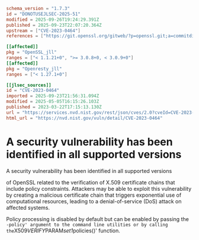 ```toml
schema_version = "1.7.3"
id = "DONOTUSEJLSEC-2025-51"
modified = 2025-09-26T19:24:29.391Z
published = 2025-09-23T22:07:20.364Z
upstream = ["CVE-2023-0464"]
references = ["https://git.openssl.org/gitweb/?p=openssl.git;a=commitdiff;h=2017771e2db3e2b96f89bbe8766c3209f6a99545", "https://git.openssl.org/gitweb/?p=openssl.git;a=commitdiff;h=2dcd4f1e3115f38cefa43e3efbe9b801c27e642e", "https://git.openssl.org/gitweb/?p=openssl.git;a=commitdiff;h=879f7080d7e141f415c79eaa3a8ac4a3dad0348b", "https://git.openssl.org/gitweb/?p=openssl.git;a=commitdiff;h=959c59c7a0164117e7f8366466a32bb1f8d77ff1", "https://lists.debian.org/debian-lts-announce/2023/06/msg00011.html", "https://security.gentoo.org/glsa/202402-08", "https://security.netapp.com/advisory/ntap-20240621-0006/", "https://www.couchbase.com/alerts/", "https://www.debian.org/security/2023/dsa-5417", "https://www.openssl.org/news/secadv/20230322.txt", "https://git.openssl.org/gitweb/?p=openssl.git;a=commitdiff;h=2017771e2db3e2b96f89bbe8766c3209f6a99545", "https://git.openssl.org/gitweb/?p=openssl.git;a=commitdiff;h=2dcd4f1e3115f38cefa43e3efbe9b801c27e642e", "https://git.openssl.org/gitweb/?p=openssl.git;a=commitdiff;h=879f7080d7e141f415c79eaa3a8ac4a3dad0348b", "https://git.openssl.org/gitweb/?p=openssl.git;a=commitdiff;h=959c59c7a0164117e7f8366466a32bb1f8d77ff1", "https://lists.debian.org/debian-lts-announce/2023/06/msg00011.html", "https://security.gentoo.org/glsa/202402-08", "https://security.netapp.com/advisory/ntap-20230406-0006/", "https://security.netapp.com/advisory/ntap-20240621-0006/", "https://www.couchbase.com/alerts/", "https://www.debian.org/security/2023/dsa-5417", "https://www.openssl.org/news/secadv/20230322.txt"]

[[affected]]
pkg = "OpenSSL_jll"
ranges = ["< 1.1.21+0", ">= 3.0.8+0, < 3.0.9+0"]
[[affected]]
pkg = "Openresty_jll"
ranges = ["< 1.27.1+0"]

[[jlsec_sources]]
id = "CVE-2023-0464"
imported = 2025-09-23T21:56:31.094Z
modified = 2025-05-05T16:15:26.103Z
published = 2023-03-22T17:15:13.130Z
url = "https://services.nvd.nist.gov/rest/json/cves/2.0?cveId=CVE-2023-0464"
html_url = "https://nvd.nist.gov/vuln/detail/CVE-2023-0464"
```

# A security vulnerability has been identified in all supported versions

A security vulnerability has been identified in all supported versions

of OpenSSL related to the verification of X.509 certificate chains that include policy constraints.  Attackers may be able to exploit this vulnerability by creating a malicious certificate chain that triggers exponential use of computational resources, leading to a denial-of-service (DoS) attack on affected systems.

Policy processing is disabled by default but can be enabled by passing the `-policy' argument to the command line utilities or by calling the`X509*VERIFY*PARAM*set1*policies()' function.

